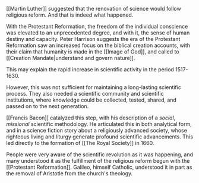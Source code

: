 [[Martin Luther]] suggested that the renovation of science would follow religious reform. And that is indeed what happened. 

With the Protestant Reformation, the freedom of the individual conscience was elevated to an unprecedented degree, and with it, the sense of human destiny and capacity. Peter Harrison suggests the era of the Protestant Reformation saw an increased focus on the biblical creation accounts, with their claim that humanity is made in the [[Image of God]], and called to [[Creation Mandate|understand and govern nature]].

This may explain the rapid increase in scientific activity in the period 1517-1630.

However, this was not sufficient for maintaining a long-lasting scientific process. They also needed a scientific community and scientific institutions, where knowledge could be collected, tested, shared, and passed on to the next generation. 

[[Francis Bacon]] catalyzed this step, with his description of a *social*, *missional* scientific methodology. He articulated this in both analytical form, and in a science fiction story about a religiously advanced society, whose righteous living and liturgy generate profound scientific advancements. This led directly to the formation of [[The Royal Society]] in 1660.

People were very aware of the scientific revolution as it was happening, and many understood it as the fulfillment of the religious reform begun with the [[Protestant Reformation]]. Galileo, himself Catholic, understood it in part as the removal of Aristotle from the church's theology.
